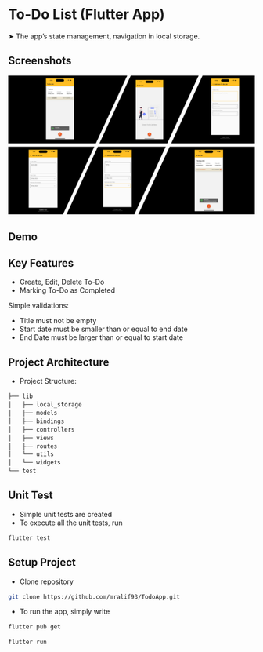 
# To-Do List (Flutter App)

➤ The app’s state management, navigation in local storage.


## Screenshots
![New Microsoft PowerPoint Presentation](https://raw.githubusercontent.com/mralif93/TodoApp/main/screenshots/ToDoListApp-1.png)

## Demo


## Key Features

 - Create, Edit, Delete To-Do
 - Marking To-Do as Completed 

Simple validations:
- Title must not be empty
- Start date must be smaller than or equal to end date
- End Date must be larger than or equal to start date
 


## Project Architecture
- Project Structure:
```bash
├── lib
│   ├── local_storage
│   ├── models
│   ├── bindings
│   ├── controllers
│   ├── views
│   ├── routes
│   └── utils
│   └── widgets
└── test
```
## Unit Test

- Simple unit tests are created
- To execute all the unit tests, run
```bash
flutter test   
```

## Setup Project
- Clone repository
```bash
git clone https://github.com/mralif93/TodoApp.git  
```

- To run the app, simply write
```bash
flutter pub get  
```
```bash
flutter run 
```
